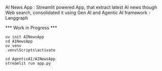 AI News App : Streamlit powered App, that extract latest AI news though Web search, consolidated it using Gen AI and Agentic AI framework - Langgraph

*** Work in Progress ***

```
uv init AINewsApp
cd AINewsApp
uv venv
.venv\Scripts\activate

cd AgenticAI/AINewsApp
streamlit run app.py
```